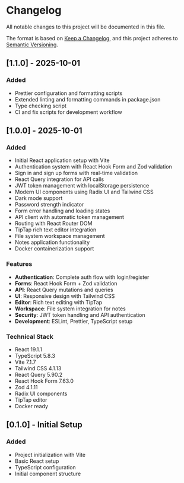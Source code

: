 # Changelog

All notable changes to this project will be documented in this file.

The format is based on [Keep a Changelog](https://keepachangelog.com/en/1.0.0/),
and this project adheres to [Semantic Versioning](https://semver.org/spec/v2.0.0.html).

## [1.1.0] - 2025-10-01

### Added

- Prettier configuration and formatting scripts
- Extended linting and formatting commands in package.json
- Type checking script
- CI and fix scripts for development workflow

## [1.0.0] - 2025-10-01

### Added

- Initial React application setup with Vite
- Authentication system with React Hook Form and Zod validation
- Sign in and sign up forms with real-time validation
- React Query integration for API calls
- JWT token management with localStorage persistence
- Modern UI components using Radix UI and Tailwind CSS
- Dark mode support
- Password strength indicator
- Form error handling and loading states
- API client with automatic token management
- Routing with React Router DOM
- TipTap rich text editor integration
- File system workspace management
- Notes application functionality
- Docker containerization support

### Features

- **Authentication**: Complete auth flow with login/register
- **Forms**: React Hook Form + Zod validation
- **API**: React Query mutations and queries
- **UI**: Responsive design with Tailwind CSS
- **Editor**: Rich text editing with TipTap
- **Workspace**: File system integration for notes
- **Security**: JWT token handling and API authentication
- **Development**: ESLint, Prettier, TypeScript setup

### Technical Stack

- React 19.1.1
- TypeScript 5.8.3
- Vite 7.1.7
- Tailwind CSS 4.1.13
- React Query 5.90.2
- React Hook Form 7.63.0
- Zod 4.1.11
- Radix UI components
- TipTap editor
- Docker ready

## [0.1.0] - Initial Setup

### Added

- Project initialization with Vite
- Basic React setup
- TypeScript configuration
- Initial component structure

